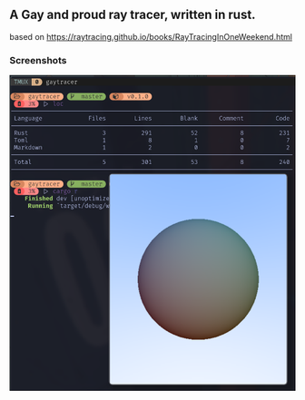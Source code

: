 ## A Gay and proud ray tracer, written in rust.
based on https://raytracing.github.io/books/RayTracingInOneWeekend.html

### Screenshots
![](https://raw.githubusercontent.com/unic0rn9k/wowitsaraytracer/master/screenshot.jpeg)
